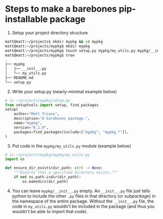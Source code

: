 # Steps to make a barebones pip-installable package

1. Setup your project directory structure
```bash
matt@matt:~/projects$ mkdir mypkg && cd mypkg
matt@matt:~/projects/mypkg$ mkdir mypkg
matt@matt:~/projects/mypkg$ touch setup.py mypkg/my_utils.py mypkg/__init__.py
matt@matt:~/projects/mypkg$ tree
.
├── mypkg
│   ├── __init__.py
│   └── my_utils.py
├── README.md
└── setup.py
```
2. Write your setup.py (nearly-minimal example below)
```python
# in ~/projects/mypkg/setup.py
from setuptools import setup, find_packages
setup(
	author="Matt Triano",
	description="A barebones package.",
	name="mypkg",
	version="0.1.0",
	packages=find_packages(include=["mypkg", "mypkg.*"]),
)
```
3. Put code in the `mypkg/my_utils.py` module (example below)
```python
# in ~/projects/mypkg/mypkg/my_utils.py
import os

def ensure_dir_exists(dir_path: str) -> None:
    """Ensures that a specified directory exists."""
    if not os.path.isdir(dir_path):
        os.makedirs(dir_path)
```
4. You can leave `mypkg/__init__.py` empty. An `__init__.py` file just tells python to include the other `.py` files in that directory (or *subpackage*) in the namespace of the entire package. Without the `__init__.py` file, the code in `my_utils.py` wouldn't be included in the package (and thus you wouldn't be able to import that code).
